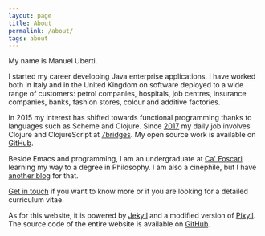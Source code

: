 ```yaml
---
layout: page
title: About
permalink: /about/
tags: about
---
```


My name is Manuel Uberti.

I started my career developing Java enterprise applications. I have worked both
in Italy and in the United Kingdom on software deployed to a wide range of
customers: petrol companies, hospitals, job centres, insurance companies, banks,
fashion stores, colour and additive factories.

In 2015 my interest has shifted towards functional programming thanks to
languages such as Scheme and Clojure. Since [2017](https://www.manueluberti.eu/programming/2017/03/12/anewjob/) my daily job involves Clojure
and ClojureScript at [7bridges](https://7bridges.eu/). My open source work is available on [GitHub](https://github.com/manuel-uberti).

Beside Emacs and programming, I am an undergraduate at [Ca' Foscari](https://www.unive.it/) learning my
way to a degree in Philosophy. I am also a cinephile, but I have [another blog](https://www.filmsinwords.eu)
for that.

[Get in touch](https://www.manueluberti.eu/contact/) if you want to know more or if you are looking for a detailed
curriculum vitae.

As for this website, it is powered by [Jekyll](https://jekyllrb.com/) and a modified version of [Pixyll](https://github.com/johno/pixyll).
The source code of the entire website is available on [GitHub](https://github.com/manuel-uberti/manuel-uberti.github.io).

